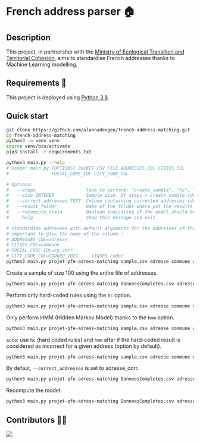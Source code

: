 # French address parser :house:

## Description

This project, in partnership with the [Ministry of Ecological Transition and Territorial Cohesion](https://www.ecologie.gouv.fr/), aims to standardise French addresses thanks to Machine Learning modelling.

## Requirements :snake:

This project is deployed using [Python 3.8](https://www.python.org/).

## Quick start

```bash
git clone https://github.com/alannadevgen/french-address-matching.git
cd french-address-matching
python3 -m venv venv
source venv/bin/activate
pip3 install -r requirements.txt
```


```bash
python3 main.py --help
# Usage: main.py [OPTIONS] BUCKET CSV_FILE ADDRESSES_COL CITIES_COL
#                POSTAL_CODE_COL CITY_CODE_COL

# Options:
#   --steps                   Task to perform: "create_sample", "hc", "hmm", "auto" (default "auto")
#   --size INTEGER            Sample size. If steps = create_sample (default 1000)
#   --correct_addresses TEXT  Column containing corrected addresses (default "adresse_corr")
#   --result_folder           Name of the folder where put the results (default "result")
#   --recompute_train         Boolean indicating if the model should be reestimated (default False)
#   --help                    Show this message and exit.
```

```bash
# standardize addresses with default arguments for the addresses of the file sample.csv
# important to give the name of the column :
# ADDRESSES_COL=adresse
# CITIES_COL=commune
# POSTAL_CODE_COL=cp_corr
# CITY_CODE_COL=CODGEO_2021     (INSEE code)
python3 main.py projet-pfe-adress-matching sample.csv adresse commune cp_corr CODGEO_2021
```

Create a sample of size 100 using the entire file of addresses.

```bash
python3 main.py projet-pfe-adress-matching DonneesCompletes.csv adresse commune cp_corr CODGEO_2021 --steps create_sample --size 100
```

Perform only hard-coded rules using the `hc` option.
```bash
python3 main.py projet-pfe-adress-matching sample.csv adresse commune cp_corr CODGEO_2021 --steps hc
```

Only perform HMM (Hidden Markov Model) thanks to the `hmm` option.

```bash
python3 main.py projet-pfe-adress-matching sample.csv adresse commune cp_corr CODGEO_2021 --steps hmm
```

`auto`: use `hc` (hard coded rules) and `hmm` after if the hard-coded result is considered as incorrect for a given address (option by default).

```bash
python3 main.py projet-pfe-adress-matching sample.csv adresse commune cp_corr CODGEO_2021 --steps auto
```

By defaut, `--correct_addresses` is set to adresse_corr.

```bash
python3 main.py projet-pfe-adress-matching DonneesCompletes.csv adresse commune cp_corr CODGEO_2021 --correct_addresses adresse_corr
```

Recompute the model:
```bash
python3 main.py projet-pfe-adress-matching DonneesCompletes.csv adresse commune cp_corr CODGEO_2021 --recompute_model True
```

## Contributors :woman_technologist:

<a href="https://github.com/alannagenin/french-address-matching/graphs/contributors">
  <img src="https://contrib.rocks/image?repo=alannagenin/french-address-matching" />
</a>

